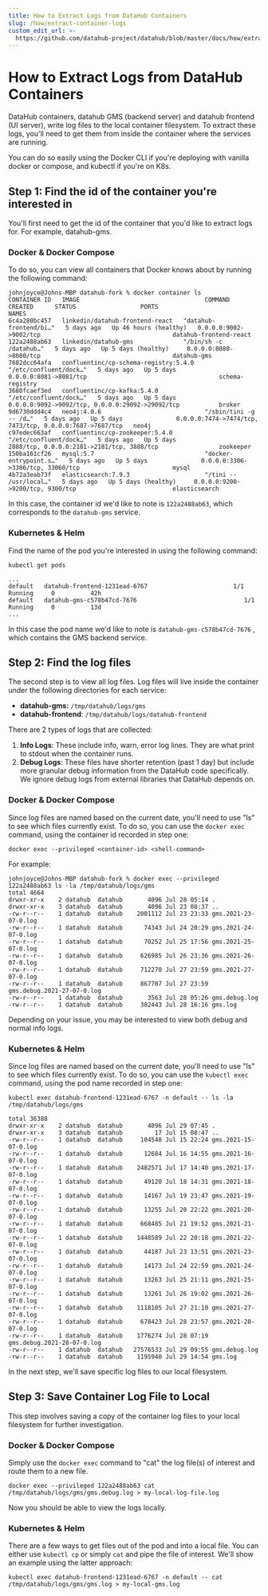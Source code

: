 ```yaml
---
title: How to Extract Logs from DataHub Containers
slug: /how/extract-container-logs
custom_edit_url: >-
  https://github.com/datahub-project/datahub/blob/master/docs/how/extract-container-logs.md
---
```

# How to Extract Logs from DataHub Containers

DataHub containers, datahub GMS (backend server) and datahub frontend (UI server), write log files to the local container filesystem. To extract these logs, you'll need to get them from inside the container where the services are running.

You can do so easily using the Docker CLI if you're deploying with vanilla docker or compose, and kubectl if you're on K8s. 

## Step 1: Find the id of the container you're interested in

You'll first need to get the id of the container that you'd like to extract logs for. For example, datahub-gms.

### Docker & Docker Compose

To do so, you can view all containers that Docker knows about by running the following command:

```
johnjoyce@Johns-MBP datahub-fork % docker container ls
CONTAINER ID   IMAGE                                   COMMAND                  CREATED      STATUS                  PORTS                                                      NAMES
6c4a280bc457   linkedin/datahub-frontend-react   "datahub-frontend/bi…"   5 days ago   Up 46 hours (healthy)   0.0.0.0:9002->9002/tcp                                     datahub-frontend-react
122a2488ab63   linkedin/datahub-gms              "/bin/sh -c /datahub…"   5 days ago   Up 5 days (healthy)     0.0.0.0:8080->8080/tcp                                     datahub-gms
7682dcc64afa   confluentinc/cp-schema-registry:5.4.0   "/etc/confluent/dock…"   5 days ago   Up 5 days               0.0.0.0:8081->8081/tcp                                     schema-registry
3680fcaef3ed   confluentinc/cp-kafka:5.4.0             "/etc/confluent/dock…"   5 days ago   Up 5 days               0.0.0.0:9092->9092/tcp, 0.0.0.0:29092->29092/tcp           broker
9d6730ddd4c4   neo4j:4.0.6                             "/sbin/tini -g -- /d…"   5 days ago   Up 5 days               0.0.0.0:7474->7474/tcp, 7473/tcp, 0.0.0.0:7687->7687/tcp   neo4j
c97edec663af   confluentinc/cp-zookeeper:5.4.0         "/etc/confluent/dock…"   5 days ago   Up 5 days               2888/tcp, 0.0.0.0:2181->2181/tcp, 3888/tcp                 zookeeper
150ba161cf26   mysql:5.7                               "docker-entrypoint.s…"   5 days ago   Up 5 days               0.0.0.0:3306->3306/tcp, 33060/tcp                          mysql
4b72a3eab73f   elasticsearch:7.9.3                     "/tini -- /usr/local…"   5 days ago   Up 5 days (healthy)     0.0.0.0:9200->9200/tcp, 9300/tcp                           elasticsearch
```

In this case, the container id we'd like to note is `122a2488ab63`, which corresponds to the `datahub-gms` service.

### Kubernetes & Helm

Find the name of the pod you're interested in using the following command:

```
kubectl get pods

...
default   datahub-frontend-1231ead-6767                        1/1     Running     0          42h
default   datahub-gms-c578b47cd-7676                              1/1     Running     0          13d
...
```

In this case the pod name we'd like to note is `datahub-gms-c578b47cd-7676` , which contains the GMS backend service.

## Step 2: Find the log files

The second step is to view all log files. Log files will live inside the container under the following directories for each service:

- **datahub-gms:** `/tmp/datahub/logs/gms`
- **datahub-frontend**: `/tmp/datahub/logs/datahub-frontend`

There are 2 types of logs that are collected:

1. **Info Logs**: These include info, warn, error log lines. They are what print to stdout when the container runs.
2. **Debug Logs**: These files have shorter retention (past 1 day) but include more granular debug information from the DataHub code specifically. We ignore debug logs from external libraries that DataHub depends on.

### Docker & Docker Compose

Since log files are named based on the current date, you'll need to use "ls" to see which files currently exist. To do so, you can use the `docker exec` command, using the container id recorded in step one:

```
docker exec --privileged <container-id> <shell-command> 
```

For example:

```
johnjoyce@Johns-MBP datahub-fork % docker exec --privileged 122a2488ab63 ls -la /tmp/datahub/logs/gms 
total 4664
drwxr-xr-x    2 datahub  datahub       4096 Jul 28 05:14 .
drwxr-xr-x    3 datahub  datahub       4096 Jul 23 08:37 ..
-rw-r--r--    1 datahub  datahub    2001112 Jul 23 23:33 gms.2021-23-07-0.log
-rw-r--r--    1 datahub  datahub      74343 Jul 24 20:29 gms.2021-24-07-0.log
-rw-r--r--    1 datahub  datahub      70252 Jul 25 17:56 gms.2021-25-07-0.log
-rw-r--r--    1 datahub  datahub     626985 Jul 26 23:36 gms.2021-26-07-0.log
-rw-r--r--    1 datahub  datahub     712270 Jul 27 23:59 gms.2021-27-07-0.log
-rw-r--r--    1 datahub  datahub     867707 Jul 27 23:59 gms.debug.2021-27-07-0.log
-rw-r--r--    1 datahub  datahub       3563 Jul 28 05:26 gms.debug.log
-rw-r--r--    1 datahub  datahub     382443 Jul 28 16:16 gms.log
```

Depending on your issue, you may be interested to view both debug and normal info logs.

### Kubernetes & Helm

Since log files are named based on the current date, you'll need to use "ls" to see which files currently exist. To do so, you can use the `kubectl exec` command, using the pod name recorded in step one:

```
kubectl exec datahub-frontend-1231ead-6767 -n default -- ls -la /tmp/datahub/logs/gms

total 36388
drwxr-xr-x    2 datahub  datahub       4096 Jul 29 07:45 .
drwxr-xr-x    3 datahub  datahub         17 Jul 15 08:47 ..
-rw-r--r--    1 datahub  datahub     104548 Jul 15 22:24 gms.2021-15-07-0.log
-rw-r--r--    1 datahub  datahub      12684 Jul 16 14:55 gms.2021-16-07-0.log
-rw-r--r--    1 datahub  datahub    2482571 Jul 17 14:40 gms.2021-17-07-0.log
-rw-r--r--    1 datahub  datahub      49120 Jul 18 14:31 gms.2021-18-07-0.log
-rw-r--r--    1 datahub  datahub      14167 Jul 19 23:47 gms.2021-19-07-0.log
-rw-r--r--    1 datahub  datahub      13255 Jul 20 22:22 gms.2021-20-07-0.log
-rw-r--r--    1 datahub  datahub     668485 Jul 21 19:52 gms.2021-21-07-0.log
-rw-r--r--    1 datahub  datahub    1448589 Jul 22 20:18 gms.2021-22-07-0.log
-rw-r--r--    1 datahub  datahub      44187 Jul 23 13:51 gms.2021-23-07-0.log
-rw-r--r--    1 datahub  datahub      14173 Jul 24 22:59 gms.2021-24-07-0.log
-rw-r--r--    1 datahub  datahub      13263 Jul 25 21:11 gms.2021-25-07-0.log
-rw-r--r--    1 datahub  datahub      13261 Jul 26 19:02 gms.2021-26-07-0.log
-rw-r--r--    1 datahub  datahub    1118105 Jul 27 21:10 gms.2021-27-07-0.log
-rw-r--r--    1 datahub  datahub     678423 Jul 28 23:57 gms.2021-28-07-0.log
-rw-r--r--    1 datahub  datahub    1776274 Jul 28 07:19 gms.debug.2021-28-07-0.log
-rw-r--r--    1 datahub  datahub   27576533 Jul 29 09:55 gms.debug.log
-rw-r--r--    1 datahub  datahub    1195940 Jul 29 14:54 gms.log
```

In the next step, we'll save specific log files to our local filesystem.

## Step 3: Save Container Log File to Local

This step involves saving a copy of the container log files to your local filesystem for further investigation.

### Docker & Docker Compose

Simply use the `docker exec` command to "cat" the log file(s) of interest and route them to a new file.

```
docker exec --privileged 122a2488ab63 cat /tmp/datahub/logs/gms/gms.debug.log > my-local-log-file.log
```

Now you should be able to view the logs locally.

### Kubernetes & Helm

There are a few ways to get files out of the pod and into a local file. You can either use `kubectl cp` or simply `cat` and pipe the file of interest. We'll show an example using the latter approach:

```
kubectl exec datahub-frontend-1231ead-6767 -n default -- cat /tmp/datahub/logs/gms/gms.log > my-local-gms.log
```
